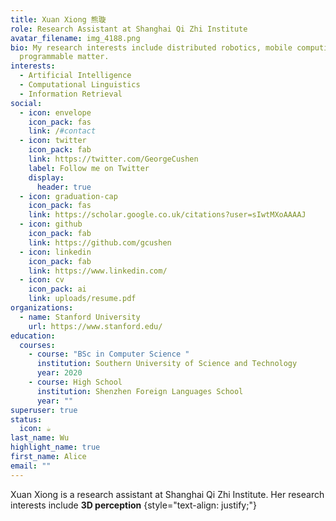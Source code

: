 ```yaml
---
title: Xuan Xiong 熊璇
role: Research Assistant at Shanghai Qi Zhi Institute
avatar_filename: img_4188.png
bio: My research interests include distributed robotics, mobile computing and
  programmable matter.
interests:
  - Artificial Intelligence
  - Computational Linguistics
  - Information Retrieval
social:
  - icon: envelope
    icon_pack: fas
    link: /#contact
  - icon: twitter
    icon_pack: fab
    link: https://twitter.com/GeorgeCushen
    label: Follow me on Twitter
    display:
      header: true
  - icon: graduation-cap
    icon_pack: fas
    link: https://scholar.google.co.uk/citations?user=sIwtMXoAAAAJ
  - icon: github
    icon_pack: fab
    link: https://github.com/gcushen
  - icon: linkedin
    icon_pack: fab
    link: https://www.linkedin.com/
  - icon: cv
    icon_pack: ai
    link: uploads/resume.pdf
organizations:
  - name: Stanford University
    url: https://www.stanford.edu/
education:
  courses:
    - course: "BSc in Computer Science "
      institution: Southern University of Science and Technology
      year: 2020
    - course: High School
      institution: Shenzhen Foreign Languages School
      year: ""
superuser: true
status:
  icon: ☕️
last_name: Wu
highlight_name: true
first_name: Alice
email: ""
---
```

Xuan﻿ Xiong is a research assistant at Shanghai Qi Zhi Institute. Her research interests include **3D perception** 
{style="text-align: justify;"}